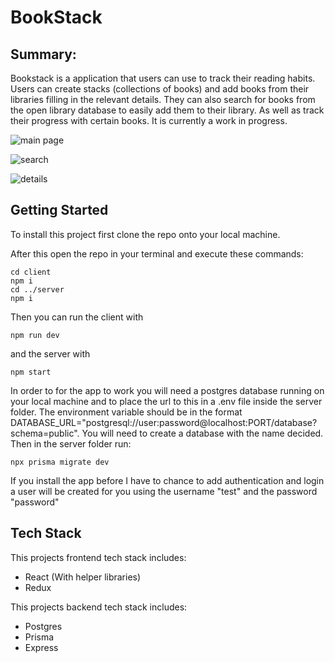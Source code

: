 # BookStack

## Summary:

Bookstack is a application that users can use to track their reading habits. Users can create stacks (collections of books) and add books from their libraries filling in the relevant details. They can also search for books from the open library database to easily add them to their library. As well as track their progress with certain books. It is currently a work in progress.

![main page](/readme-images/main.png)

![search](/readme-images/search.png)

![details](/readme-images/details.png)

## Getting Started 

To install this project first clone the repo onto your local machine.

After this open the repo in your terminal and execute these commands:

    cd client
    npm i
    cd ../server 
    npm i

Then you can run the client with 

    npm run dev

and the server with
    
    npm start

In order to for the app to work you will need a postgres database running on your local machine and to place the url to this in a .env file inside the server folder. 
The environment variable should be in the format DATABASE_URL="postgresql://user:password@localhost:PORT/database?schema=public". You will need to create a database with the name decided. 
Then in the server folder run:

    npx prisma migrate dev

If you install the app before I have to chance to add authentication and login a user will be created for you using the username "test" and the password "password"

## Tech Stack

This projects frontend tech stack includes:
 
 - React (With helper libraries)
 - Redux
 
This projects backend tech stack includes:

 - Postgres
 - Prisma
 - Express